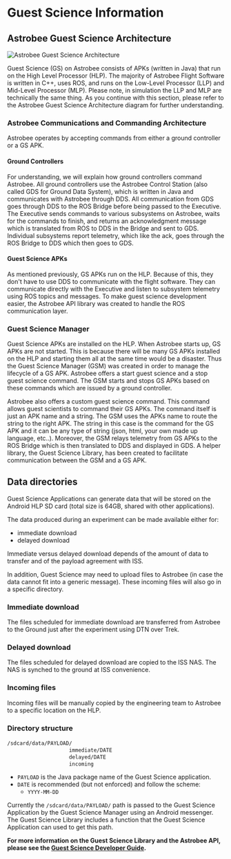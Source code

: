 # Guest Science Information

## Astrobee Guest Science Architecture

<img src="./astrobee_guest_science_architecture.png"
     srcset="astrobee_guest_science_architecture.png 1x"
     title="Astrobee Guest Science Architecture"/>

Guest Science (GS) on Astrobee consists of APKs (written in Java) that run on
the High Level Processor (HLP). The majority of Astrobee Flight Software is
written in C++, uses ROS, and runs on the Low-Level Processor (LLP) and
Mid-Level Processor (MLP). Please note, in simulation the LLP and MLP are
technically the same thing. As you continue with this section, please refer to
the Astrobee Guest Science Architecture diagram for further understanding.

### Astrobee Communications and Commanding Architecture

Astrobee operates by accepting commands from either a ground controller or a
GS APK.

#### Ground Controllers 

For understanding, we will explain how ground controllers command Astrobee. All
ground controllers use the Astrobee Control Station (also called GDS for Ground
Data System), which is written in Java and communicates with Astrobee through
DDS. All communication from GDS goes through DDS to the ROS Bridge before being
passed to the Executive. The Executive sends commands to various subsystems on
Astrobee, waits for the commands to finish, and returns an acknowledgment
message which is translated from ROS to DDS in the Bridge and sent to GDS.
Individual subsystems report telemetry, which like the ack, goes through the ROS
Bridge to DDS which then goes to GDS.

#### Guest Science APKs

As mentioned previously, GS APKs run on the HLP. Because of this, they don't
have to use DDS to communicate with the flight software. They can communicate
directly with the Executive and listen to subsystem telemetry using ROS topics
and messages. To make guest science development easier, the Astrobee API library
was created to handle the ROS communication layer.

### Guest Science Manager

Guest Science APKs are installed on the HLP. When Astrobee starts up, GS APKs
are not started. This is because there will be many GS APKs installed on the HLP
and starting them all at the same time would be a disaster. Thus the Guest
Science Manager (GSM) was created in order to manage the lifecycle of a GS APK.
Astrobee offers a start guest science and a stop guest science command. The GSM
starts and stops GS APKs based on these commands which are issued by a ground
controller.

Astrobee also offers a custom guest science command. This command allows guest
scientists to command their GS APKs. The command itself is just an APK name and
a string. The GSM uses the APKs name to route the string to the right APK. The
string in this case is the command for the GS APK and it can be any type of
string (json, html, your own made up language, etc..). Moreover, the GSM relays
telemetry from GS APKs to the ROS Bridge which is then translated to DDS and
displayed in GDS. A helper library, the Guest Science Library, has been created
to facilitate communication between the GSM and a GS APK.

## Data directories

Guest Science Applications can generate data that will be stored on the Android
HLP SD card (total size is 64GB, shared with other applications).

The data produced during an experiment can be made available either for:
  - immediate download
  - delayed download

Immediate versus delayed download depends of the amount of data to transfer and
of the payload agreement with ISS.

In addition, Guest Science may need to upload files to Astrobee (in case the
data cannot fit into a generic message). These incoming files will also go
in a specific directory.

### Immediate download

The files scheduled for immediate download are transferred from Astrobee to the
Ground just after the experiment using DTN over Trek.

### Delayed download

The files scheduled for delayed download are copied to the ISS NAS. The NAS
is synched to the ground at ISS convenience.

### Incoming files

Incoming files will be manually copied by the engineering team to Astrobee to
a specific location on the HLP.

### Directory structure

```
/sdcard/data/PAYLOAD/
                    immediate/DATE
                    delayed/DATE
                    incoming
```

  - `PAYLOAD` is the Java package name of the Guest Science application.
  - `DATE` is recommended (but not enforced) and follow the scheme:
    - `YYYY-MM-DD`

Currently the `/sdcard/data/PAYLOAD/` path is passed to the Guest Science
Application by the Guest Science Manager using an Android messenger. The Guest
Science Library includes a function that the Guest Science Application can used
to get this path.


**For more information on the Guest Science Library and the Astrobee API, please
see the [Guest Science Developer Guide](gs_developer_guide.md).**
